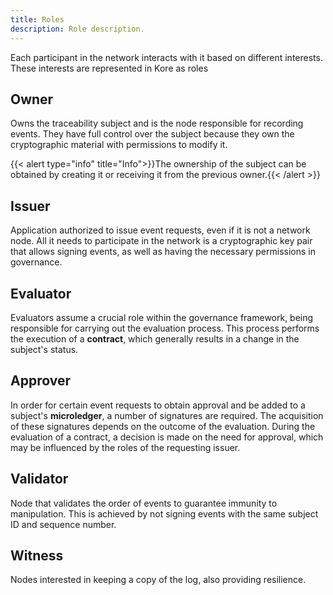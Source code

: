 ```yaml
---
title: Roles
description: Role description.
---
```


Each participant in the network interacts with it based on different interests. These interests are represented in Kore as roles

## Owner
Owns the traceability subject and is the node responsible for recording events. They have full control over the subject because they own the cryptographic material with permissions to modify it.

{{< alert type="info" title="Info">}}The ownership of the subject can be obtained by creating it or receiving it from the previous owner.{{< /alert >}}
## Issuer
Application authorized to issue event requests, even if it is not a network node. All it needs to participate in the network is a cryptographic key pair that allows signing events, as well as having the necessary permissions in governance.
## Evaluator
Evaluators assume a crucial role within the governance framework, being responsible for carrying out the evaluation process. This process performs the execution of a **contract**, which generally results in a change in the subject's status.
## Approver
In order for certain event requests to obtain approval and be added to a subject's **microledger**, a number of signatures are required. The acquisition of these signatures depends on the outcome of the evaluation. During the evaluation of a contract, a decision is made on the need for approval, which may be influenced by the roles of the requesting issuer.
## Validator
Node that validates the order of events to guarantee immunity to manipulation. This is achieved by not signing events with the same subject ID and sequence number.
## Witness
Nodes interested in keeping a copy of the log, also providing resilience.
